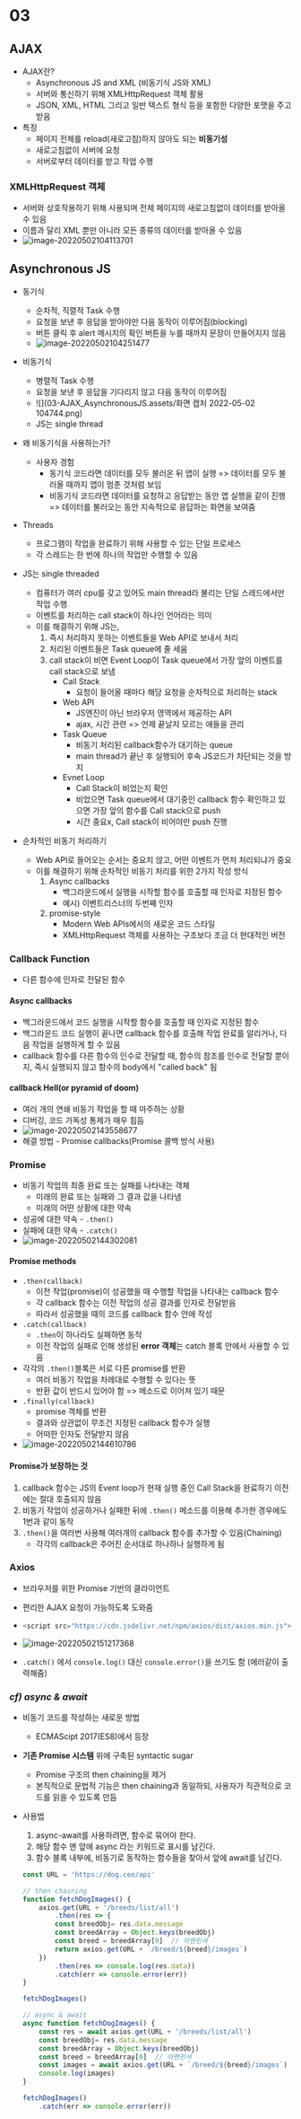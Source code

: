 # 03

## AJAX

- AJAX란?
  - Asynchronous JS and XML (비동기식 JS와 XML)
  - 서버와 통신하기 위해 XMLHttpRequest 객체 활용
  - JSON, XML, HTML 그리고 일반 텍스트 형식 등을 포함한 다양한 포맷을 주고받음
- 특징
  - 페이지 전체를 reload(새로고침)하지 않아도 되는 **비동기성**
  - 새로고침없이 서버에 요청
  - 서버로부터 데이터를 받고 작업 수행

### XMLHttpRequest 객체

- 서버와 상호작용하기 위해 사용되며 전체 페이지의 새로고침없이 데이터를 받아올 수 있음
- 이름과 달리 XML 뿐만 아니라 모든 종류의 데이터를 받아올 수 있음
- ![image-20220502104113701](03-AJAX_AsynchronousJS.assets/image-20220502104113701.png)



## Asynchronous JS

- 동기식
  - 순차적, 직렬적 Task 수행
  - 요청을 보낸 후 응답을 받아야만 다음 동작이 이루어짐(blocking)
  - 버튼 클릭 후 alert 메시지의 확인 버튼을 누를 때까지 문장이 만들어지지 않음
  - ![image-20220502104251477](03-AJAX_AsynchronousJS.assets/image-20220502104251477.png)
- 비동기식
  - 병렬적 Task 수행
  - 요청을 보낸 후 응답을 기다리지 않고 다음 동작이 이루어짐
  - ![](03-AJAX_AsynchronousJS.assets/화면 캡처 2022-05-02 104744.png)
  - JS는 single thread



- 왜 비동기식을 사용하는가?
  - 사용자 경험
    - 동기식 코드라면 데이터를 모두 불러온 뒤 앱이 실행 => 데이터를 모두 불러올 때까지 앱이 멈춘 것처럼 보임
    - 비동기식 코드라면 데이터를 요청하고 응답받는 동안 앱 실행을 같이 진행 => 데이터를 불러오는 동안 지속적으로 응답하는 화면을 보여줌
- Threads
  - 프로그램이 작업을 완료하기 위해 사용할 수 있는 단일 프로세스
  - 각 스레드는 한 번에 하나의 작업만 수행할 수 있음
- JS는 single threaded
  - 컴퓨터가 여러 cpu를 갖고 있어도 main thread라 불리는 단일 스레드에서만 작업 수행
  - 이벤트를 처리하는 call stack이 하나인 언어라는 의미
  - 이를 해결하기 위해 JS는,
    1. 즉시 처리하지 못하는 이벤트들을 Web API로 보내서 처리
    2. 처리된 이벤트들은 Task queue에 줄 세움
    3. call stack이 비면 Event Loop이 Task queue에서 가장 앞의 이벤트를 call stack으로 보냄
       - Call Stack
         - 요청이 들어올 때마다 해당 요청을 순차적으로 처리하는 stack
       - Web API
         - JS엔진이 아닌 브라우저 영역에서 제공하는 API
         - ajax, 시간 관련 => 언제 끝날지 모르는 애들을 관리
       - Task Queue
         - 비동기 처리된 callback함수가 대기하는 queue
         - main thread가 끝난 후 실행되어 후속 JS코드가 차단되는 것을 방지
       - Evnet Loop
         - Call Stack이 비었는지 확인
         - 비었으면 Task queue에서 대기중인 callback 함수 확인하고 있으면 가장 앞의 함수를 Call stack으로 push
         - 시간 중요x, Call stack이 비어야만 push 진행

- 순차적인 비동기 처리하기
  - Web API로 들어오는 순서는 중요치 않고, 어떤 이벤트가 먼저 처리되냐가 중요
  - 이를 해결하기 위해 순차적인 비동기 처리를 위한 2가지 작성 방식
    1. Async callbacks
       - 백그라운드에서 실행을 시작할 함수를 호출할 때 인자로 지정된 함수
       - 예시) 이벤트리스너의 두번째 인자
    2. promise-style
       - Modern Web APls에서의 새로운 코드 스타일
       - XMLHttpRequest 객체를 사용하는 구조보다 조금 더 현대적인 버전



### Callback Function

- 다른 함수에 인자로 전달된 함수

#### Async callbacks

- 백그라운드에서 코드 실행을 시작할 함수를 호출할 때 인자로 지정된 함수
- 백그라운드 코드 실행이 끝나면 callback 함수를 호출해 작업 완료를 알리거나, 다음 작업을 실행하게 할 수 있음
- callback 함수를 다른 함수의 인수로 전달할 때, 함수의 참조를 인수로 전달할 뿐이지, 즉시 실행되지 않고 함수의 body에서 "called back" 됨

#### callback Hell(or pyramid of doom)

- 여러 개의 연쇄 비동기 작업을 할 때 마주하는 상황
- 디버깅, 코드 가독성 통제가 매우 힘듬
- ![image-20220502143558677](03-AJAX_AsynchronousJS.assets/image-20220502143558677.png)
- 해결 방법 - Promise callbacks(Promise 콜백 방식 사용)



### Promise

- 비동기 작업의 최종 완료 또는 실패를 나타내는 객체
  - 미래의 완료 또는 실패와 그 결과 값을 나타냄
  - 미래의 어떤 상황에 대한 약속
- 성공에 대한 약속 - `.then()`
- 실패에 대한 약속 - `.catch()`
- ![image-20220502144302081](03-AJAX_AsynchronousJS.assets/image-20220502144302081.png)

#### Promise methods

- `.then(callback)`
  - 이전 작업(promise)이 성공했을 때 수행할 작업을 나타내는 callback 함수
  - 각 callback 함수는 이전 작업의 성공 결과를 인자로 전달받음
  - 따라서 성공했을 때의 코드를 callback 함수 안에 작성
- `.catch(callback)`
  - `.then`이 하나라도 실패하면 동작
  - 이전 작업의 실패로 인해 생성된 **error 객체**는 catch 블록 안에서 사용할 수 있음
- 각각의 `.then()`블록은 서로 다른 promise를 반환
  - 여러 비동기 작업을 차례대로 수행할 수 있다는 뜻
  - 반환 값이 반드시 있어야 함 => 메소드로 이어져 있기 때문
- `.finally(callback)`
  - promise 객체를 반환
  - 결과와 상관없이 무조건 지정된 callback 함수가 실행
  - 어떠한 인자도 전달받지 않음
- ![image-20220502144610786](03-AJAX_AsynchronousJS.assets/image-20220502144610786.png)

#### Promise가 보장하는 것

1. callback 함수는 JS의 Event loop가 현재 실행 중인 Call Stack을 완료하기 이전에는 절대 호출되지 않음
2. 비동기 작업이 성공하거나 실패한 뒤에 `.then()` 메소드를 이용해 추가한 경우에도 1번과 같이 동작
3. `.then()`을 여러번 사용해 여러개의 callback 함수를 추가할 수 있음(Chaining)
   - 각각의 callback은 주어진 순서대로 하나하나 실행하게 됨



### Axios

- 브라우저를 위한 Promise 기반의 클라이언트

- 편리한 AJAX 요청이 가능하도록 도와줌

- ```js
  <script src="https://cdn.jsdelivr.net/npm/axios/dist/axios.min.js"></script>
  ```

- ![image-20220502151217368](03-AJAX_AsynchronousJS.assets/image-20220502151217368.png)

- `.catch()` 에서 `console.log()` 대신 `console.error()`을 쓰기도 함 (에러같이 출력해줌)



### *cf) async & await*

- 비동기 코드를 작성하는 새로운 방법

  - ECMAScipt 2017(ES8)에서 등장

- **기존 Promise 시스템** 위에 구축된 syntactic sugar

  - Promise 구조의 then chaining을 제거
  - 본직적으로 문법적 기능은 then chaining과 동일하되, 사용자가 직관적으로 코드를 읽을 수 있도록 만듬

- 사용법

  1. async-await를 사용하려면, 함수로 묶어야 한다.
  2. 해당 함수 맨 앞에 async 라는 키워드로 표시를 남긴다.
  3. 함수 블록 내부에, 비동기로 동작하는 함수들을 찾아서 앞에 await를 남긴다.

  ```js
  const URL = 'https://dog.ceo/api'
  
  // then chaining
  function fetchDogImages() {
      axios.get(URL + '/breeds/list/all')
          .then(res => {
          const breedObj= res.data.message
          const breedArray = Object.keys(breedObj)
          const breed = breedArray[0]  // 아펜핀셔
          return axios.get(URL + `/breed/${breed}/images`)
      })
          .then(res => console.log(res.data))
          .catch(err => console.error(err))
  }
  
  fetchDogImages()
  
  // async & await
  async function fetchDogImages() {
      const res = await axios.get(URL + '/breeds/list/all')
      const breedObj= res.data.message
      const breedArray = Object.keys(breedObj)
      const breed = breedArray[0]  // 아펜핀셔
      const images = await axios.get(URL + `/breed/${breed}/images`)
      console.log(images)
  }
  
  fetchDogImages()
      .catch(err => console.error(err))
  ```

  

